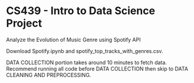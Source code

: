 # CS439 - Intro to Data Science Project
Analyze the Evolution of Music Genre using Spotify API

Download Spotify.ipynb and spotify_top_tracks_with_genres.csv.

DATA COLLECTION portion takes around 10 minutes to fetch data.
Recommend running all code before DATA COLLECTION then 
skip to DATA CLEANING AND PREPROCESSING.
